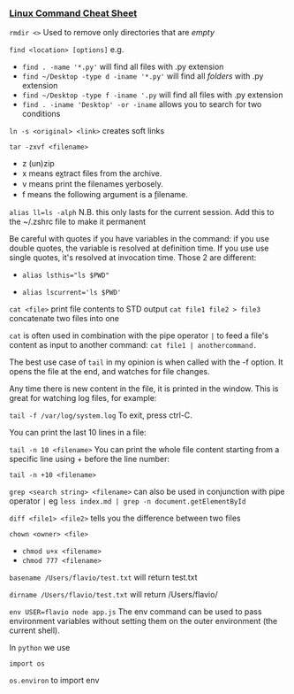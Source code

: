### [Linux Command Cheat Sheet](https://www.freecodecamp.org/news/the-linux-commands-handbook/)

`rmdir <>` Used to remove only directories that are _empty_

`find <location> [options]`
e.g.
* `find . -name '*.py'` will find all files with .py extension
* `find ~/Desktop -type d -iname '*.py'` will find all _folders_ with .py extension
* `find ~/Desktop -type f -iname '.py` will find all files with .py extension 
* `find . -iname 'Desktop' -or -iname` allows you to search for two conditions

`ln -s <original> <link>` creates soft links

`tar -zxvf <filename>`
* z (un)zip
* x means ex̲tract files from the archive.
* v means print the filenames v̲erbosely.
* f means the following argument is a f̱ilename.

`alias ll=ls -alph` N.B. this only lasts for the current session. Add this to the ~/.zshrc file to make it permanent

Be careful with quotes if you have variables in the command: if you use double quotes, the variable is resolved at definition time. If you use use single quotes, it's resolved at invocation time. Those 2 are different:

- `alias lsthis="ls $PWD"`

- `alias lscurrent='ls $PWD'`

`cat <file>` print file contents to STD output
`cat file1 file2 > file3` concatenate two files into one

`cat` is often used in combination with the pipe operator `|` to feed a file's content as input to another command: `cat file1 | anothercommand.`

The best use case of `tail` in my opinion is when called with the -f option. It opens the file at the end, and watches for file changes.

Any time there is new content in the file, it is printed in the window. This is great for watching log files, for example:

`tail -f /var/log/system.log`
To exit, press ctrl-C.

You can print the last 10 lines in a file:

`tail -n 10 <filename>`
You can print the whole file content starting from a specific line using + before the line number:

`tail -n +10 <filename>`

`grep <search string> <filename>`
can also be used in conjunction with pipe operator `|` eg `less index.md | grep -n document.getElementById`

`diff <file1> <file2>` tells you the difference between two files

`chown <owner> <file>`

- `chmod u+x <filename>`
- `chmod 777 <filename>`

`basename /Users/flavio/test.txt` will return test.txt

`dirname /Users/flavio/test.txt` will return /Users/flavio/


`env USER=flavio node app.js`
The env command can be used to pass environment variables without setting them on the outer environment (the current shell).

In `python` we use

`import os`

`os.environ` to import env
